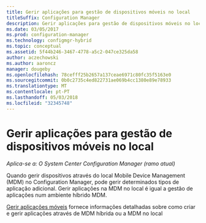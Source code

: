 ```yaml
---
title: Gerir aplicações para gestão de dispositivos móveis no local
titleSuffix: Configuration Manager
description: Gerir aplicações para gestão de dispositivos móveis no local.
ms.date: 03/05/2017
ms.prod: configuration-manager
ms.technology: configmgr-hybrid
ms.topic: conceptual
ms.assetid: 5f44b246-3467-4778-a5c2-047ce325da58
author: aczechowski
ms.author: aaroncz
manager: dougeby
ms.openlocfilehash: 78cefff25b2657a137ceae6971c80fc35f5163e0
ms.sourcegitcommit: 0b0c2735c4ed822731ae069b4cc1380e89e78933
ms.translationtype: MT
ms.contentlocale: pt-PT
ms.lasthandoff: 05/03/2018
ms.locfileid: "32345748"
---
```

# <a name="manage-applications-for-on-premises-mobile-device-management"></a>Gerir aplicações para gestão de dispositivos móveis no local

*Aplica-se a: O System Center Configuration Manager (ramo atual)*

Quando gerir dispositivos através do local Mobile Device Management (MDM) no Configuration Manager, pode gerir determinados tipos de aplicação adicional. Gerir aplicações na MDM no local é igual a gestão de aplicações num ambiente híbrido MDM.

[Gerir aplicações móveis](management-tasks-applications.md) fornece informações detalhadas sobre como criar e gerir aplicações através de MDM híbrida ou a MDM no local
